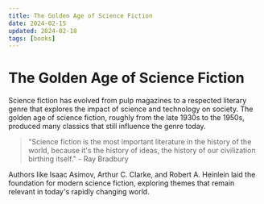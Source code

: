 ```yaml
---
title: The Golden Age of Science Fiction
date: 2024-02-15
updated: 2024-02-18
tags: [books]
---
```


# The Golden Age of Science Fiction

Science fiction has evolved from pulp magazines to a respected literary genre that explores the impact of science and technology on society. The golden age of science fiction, roughly from the late 1930s to the 1950s, produced many classics that still influence the genre today.

> "Science fiction is the most important literature in the history of the world, because it's the history of ideas, the history of our civilization birthing itself." - Ray Bradbury

Authors like Isaac Asimov, Arthur C. Clarke, and Robert A. Heinlein laid the foundation for modern science fiction, exploring themes that remain relevant in today's rapidly changing world. 